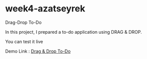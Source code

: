 

# week4-azatseyrek

Drag-Drop To-Do

In this project, I prepared a to-do application using DRAG & DROP.

You can test it live

Demo Link :</span> <a href=#>Drag & Drop To-Do</a>

